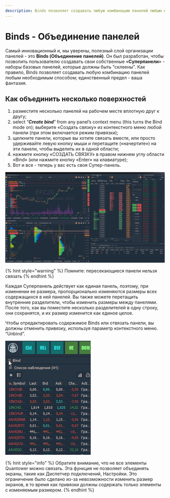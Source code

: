 ```yaml
---
description: Binds позволяет создавать любую комбинацию панелей любым необходимым способом.
---
```


# Binds - Объединение панелей

 Самый инновационный и, мы уверены, полезный слой организации панелей - это **Binds \(Объединение панелей\)**. Он был разработан, чтобы позволить пользователю создавать свои собственные «**Суперпанели**» - наборы базовых панелей, которые должны быть "склеены". Как правило, Binds позволяет создавать любую комбинацию панелей любым необходимым способом; единственный предел - ваша фантазия.

## Как объединить несколько поверхностей

1. разместите несколько панелей на рабочем месте вплотную друг к другу;
2. select “_**Create bind**_” from any panel’s context menu \(this turns the Bind mode on\); выберите «Создать связку» из контекстного меню любой панели \(при этом включается режим привязки\);
3. щелкните панели, которые вы хотите связать вместе, или просто удерживайте левую кнопку мыши и перетащите \(«начертите»\) на эти панели, чтобы выделить их в одной области;
4. нажмите кнопку «СОЗДАТЬ СВЯЗКУ» в правом нижнем углу области «Bind» \(или нажмите кнопку «Enter» на клавиатуре\);
5. Вот и все - теперь у вас есть своя Супер-панель.

![](../.gitbook/assets/bind.gif)

{% hint style="warning" %}
Помните: пересекающиеся панели нельзя связать
{% endhint %}

Каждая Суперпанель действует как единая панель, поэтому, при изменении ее размера, пропорционально изменяются размеры всех содержащихся в ней панелей. Вы также можете перетащить внутренние разделители, чтобы изменить размеры между панелями. После того, как вы поместите несколько разделителей в одну строку, они сохранятся, и их размер изменится как единое целое.

Чтобы отредактировать содержимое Binds или отвязать панели, вы должны отменить привязку, используя параметр контекстного меню. “Unbind”.

![](../.gitbook/assets/razvyazat-paneli.gif)

{% hint style="info" %}
Обратите внимание, что не все элементы Quantower можно связать. Эта функция не позволяет объединять экраны, такие как Диспетчер подключений, Настройки. Это ограничение было сделано из-за невозможности изменить размер экранов, в то время как привязки должны содержать только элементы с изменяемым размером.
{% endhint %}

